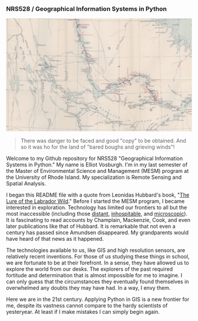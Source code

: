 ### NRS528 / Geographical Information Systems in Python

![Labrador](images/Challenge1/labrador.png)
> There was danger to be faced and good "copy" to be obtained. And so it was ho for the land of "bared boughs and grieving winds"!

Welcome to my Github repository for NRS528 "Geographical Information Systems in Python." My name is Elliot Vosburgh. I'm in my last semester of the Master of Environmental Science and Management (MESM) program at the University of Rhode Island. My specialization is Remote Sensing and Spatial Analysis.

I began this README file with a quote from Leonidas Hubbard's book, "[The Lure of the Labrador Wild](https://www.gutenberg.org/cache/epub/4019/pg4019-images.html)." Before I started the MESM program, I became interested in exploration. Technology has limited our frontiers to all but the most inaccessible (including those [distant](https://voyager.jpl.nasa.gov/mission/status/), [inhospitable](https://oceanexplorer.noaa.gov/news/oer-updates/2024/million-mounds-news.html), and [microscopic](https://mars.nasa.gov/news/406/scientists-find-evidence-of-ancient-microbial-life-on-mars/)). It is fascinating to read accounts by Champlain, Mackenzie, Cook, and even later publications like that of Hubbard. It is remarkable that not even a century has passed since Amundsen disappeared. My grandparents would have heard of that news as it happened.

The technologies available to us, like GIS and high resolution sensors, are relatively recent inventions. For those of us studying these things in school, we are fortunate to be at their forefront. In a sense, they have allowed us to explore the world from our desks. The explorers of the past required fortitude and determination that is almost impossible for me to imagine. I can only guess that the circumstances they eventually found themselves in overwhelmed any doubts they may have had. In a way, I envy them.

Here we are in the 21st century. Applying Python in GIS is a new frontier for me, despite its vastness cannot compare to the hardy scientists of yesteryear. At least if I make mistakes I can simply begin again.